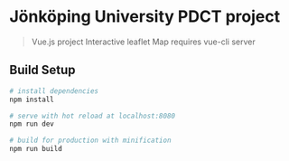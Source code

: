 # Jönköping University PDCT project

> Vue.js project
> Interactive leaflet Map 
> requires vue-cli server


## Build Setup

``` bash
# install dependencies
npm install

# serve with hot reload at localhost:8080
npm run dev

# build for production with minification
npm run build
```

